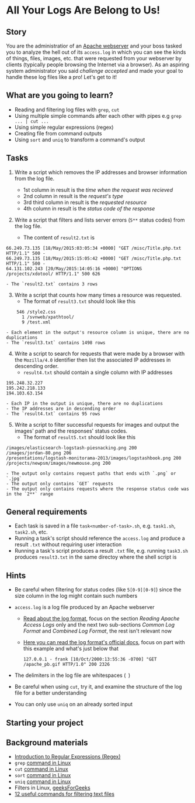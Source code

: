 # All Your Logs Are Belong to Us!

## Story

You are the administratior of an [Apache webserver](https://httpd.apache.org/) and your boss tasked you to analyze the hell out of its `access.log` in which you can see the kinds of things, files, images, etc. that were requested from your webserver by clients (typically people browsing the Internet via a browser).
As an aspiring system administrator you said *challenge accepted* and made your goal to handle these log files like a pro!
Let's get to it!

## What are you going to learn?

- Reading and filtering log files with `grep`, `cut`
- Using multiple simple commands after each other with pipes e.g `grep ... | cut ...`
- Using simple regular expressions (regex)
- Creating file from command outputs
- Using `sort` and `uniq` to transform a command's output

## Tasks

1. Write a script which removes the IP addresses and browser information from the log file.
    - 1st column in result is the *time when the request was recieved*
    - 2nd column in result is the *request's type*
    - 3rd third column in result is the *requested resource*
    - 4th column in result is the *status code of the response*

2. Write a script that filters and lists server errors (`5**` status codes) from the log file.
    - The content of `result2.txt` is

```
66.249.73.135 [18/May/2015:03:05:34 +0000] "GET /misc/Title.php.txt HTTP/1.1" 500 -
66.249.73.135 [18/May/2015:15:05:42 +0000] "GET /misc/Title.php.txt HTTP/1.1" 500 -
64.131.102.243 [20/May/2015:14:05:16 +0000] "OPTIONS /projects/xdotool/ HTTP/1.1" 500 626
```
    - The `result2.txt` contains 3 rows

3. Write a script that counts how many times a resource was requested.
    - The format of `result3.txt` should look like this

```
    546 /style2.css
      1 /svnweb/xpathtool/
      9 /test.xml
```
    - Each element in the output's resource column is unique, there are no duplications
    - The `result3.txt` contains 1498 rows

4. Write a script to search for requests that were made by a browser with the `Mozilla/4.0` identifier then list the associated IP addresses in descending order.
    - `result4.txt` should contain a single column with IP addresses

```
195.248.32.227
195.242.218.133
194.103.63.154
```
    - Each IP in the output is unique, there are no duplications
    - The IP addresses are in descending order
    - The `result4.txt` contains 95 rows

5. Write a script to filter successful requests for images and output the images' path and the responses' status codes.
    - The format of `result5.txt` should look like this

```
/images/elasticsearch-logstash-piesnacking.png 200
/images/jordan-80.png 206
/presentations/logstash-monitorama-2013/images/logstashbook.png 200
/projects/newpsm/images/newmouse.png 200
```
    - The output only contains request paths that ends with `.png` or `.jpg`
    - The output only contains `GET` requests
    - The output only contains requests where the response status code was in the `2**` range

## General requirements

- Each task is saved in a file `task<number-of-task>.sh`, e.g. `task1.sh`, `task2.sh`, etc.
- Running a task's script should reference the `access.log` and produce a result `.txt` without requiring user interaction
- Running a task's script produces a result `.txt` file, e.g. running `task3.sh` produces `result3.txt` in the same directoy where the shell script is

## Hints

- Be careful when filtering for status codes (like `5[0-9][0-9]`) since the size column in the log might contain such numbers
- `access.log` is a log file produced by an Apache webserver
  - [Read about the log format](https://www.sumologic.com/blog/apache-access-log/), focus on the section *Reading Apache Access Logs* only and the next two sub-sections *Common Log Format* and *Combined Log Format*, the rest isn't relevant now
  - [Here you can read the log format's official docs]((https://httpd.apache.org/docs/2.4/logs.html#accesslog)), focus on part with this example and what's just below that

    ```text
    127.0.0.1 - frank [10/Oct/2000:13:55:36 -0700] "GET /apache_pb.gif HTTP/1.0" 200 2326
    ```

- The delimiters in the log file are whitespaces (` `)
- Be careful when using `cut`, try it, and examine the structure of the log file for a better understanding
- You can only use `uniq` on an already sorted input

## Starting your project



## Background materials

- <i class="far fa-exclamation"></i> [Introduction to Regular Expressions (Regex)](project/curriculum/materials/tutorials/introduction-to-regex.md)
- <i class="far fa-exclamation"></i> `grep` [command in Linux](https://www.geeksforgeeks.org/grep-command-in-unixlinux/)
- <i class="far fa-exclamation"></i> `cut` [command in Linux](https://www.geeksforgeeks.org/cut-command-linux-examples/)
- <i class="far fa-book-open"></i> `sort` [command in Linux](https://www.geeksforgeeks.org/sort-command-linuxunix-examples/)
- <i class="far fa-book-open"></i> `uniq` [command in Linux](https://www.geeksforgeeks.org/uniq-command-in-linux-with-examples/)
- <i class="far fa-book-open"></i> Filters in Linux, [geeksForGeeks](https://www.geeksforgeeks.org/filters-in-linux/)
- <i class="far fa-book-open"></i> [12 useful commands for filtering text files](https://www.tecmint.com/linux-file-operations-commands/)
